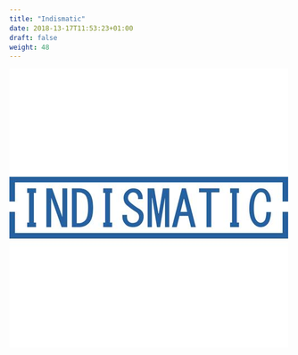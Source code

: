 ```yaml
---
title: "Indismatic"
date: 2018-13-17T11:53:23+01:00
draft: false
weight: 48
---
```

<a href="http://www.indismatic.es">![Indismatic](/img/indismatic.jpg)</a>

<div class="social">

<a href="http://www.indismatic.es">
    <i class="fa fa-globe"></i>
</a>

  <a href="https://www.facebook.com/indismatic/"> 
    <i class="fa fa-facebook"></i>
</a>

<a href="https://twitter.com/Indismatic">
    <i class="fa fa-twitter"></i>
</a>

<a href="mail:indismatic@gmail.com">
    <i class="fa fa-globe"></i>
</a>

</div>
